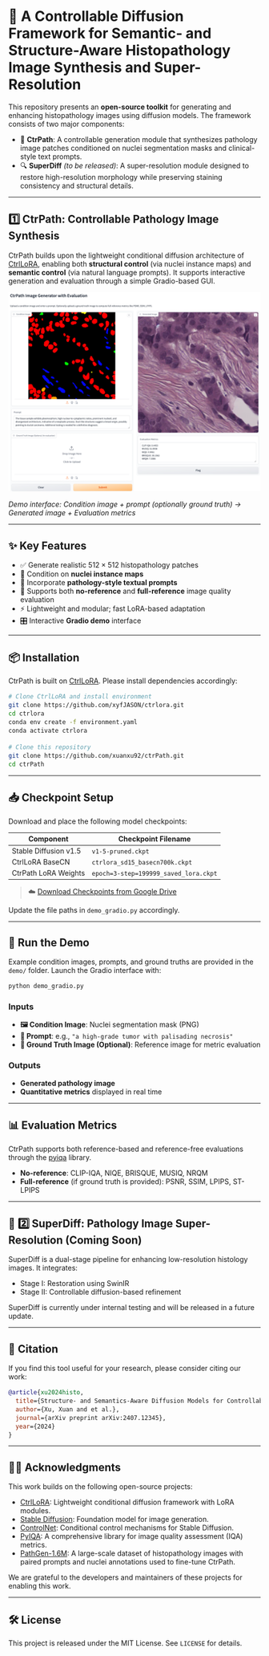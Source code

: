# 🧬 A Controllable Diffusion Framework for Semantic- and Structure-Aware Histopathology Image Synthesis and Super-Resolution

This repository presents an **open-source toolkit** for generating and enhancing histopathology images using diffusion models. The framework consists of two major components:

- 🧠 **CtrPath**: A controllable generation module that synthesizes pathology image patches conditioned on nuclei segmentation masks and clinical-style text prompts.
- 🔍 **SuperDiff** *(to be released)*: A super-resolution module designed to restore high-resolution morphology while preserving staining consistency and structural details.

---

## 1️⃣ CtrPath: Controllable Pathology Image Synthesis

CtrPath builds upon the lightweight conditional diffusion architecture of [CtrlLoRA](https://github.com/xyfJASON/ctrlora), enabling both **structural control** (via nuclei instance maps) and **semantic control** (via natural language prompts). It supports interactive generation and evaluation through a simple Gradio-based GUI.

<p align="center">
  <img src="ctrlora.png" width="700"/>
</p>

*Demo interface: Condition image + prompt (optionally ground truth) → Generated image + Evaluation metrics*

---

## ✨ Key Features

- ✅ Generate realistic $512\times512$ histopathology patches
- 🔬 Condition on **nuclei instance maps**
- 🧠 Incorporate **pathology-style textual prompts**
- 📏 Supports both **no-reference** and **full-reference** image quality evaluation
- ⚡ Lightweight and modular; fast LoRA-based adaptation
- 🎛️ Interactive **Gradio demo** interface

---

## 📦 Installation

CtrPath is built on [CtrlLoRA](https://github.com/xyfJASON/ctrlora). Please install dependencies accordingly:

```bash
# Clone CtrlLoRA and install environment
git clone https://github.com/xyfJASON/ctrlora.git
cd ctrlora
conda env create -f environment.yaml
conda activate ctrlora

# Clone this repository
git clone https://github.com/xuanxu92/ctrPath.git
cd ctrPath
````

---

## 📥 Checkpoint Setup

Download and place the following model checkpoints:

| Component             | Checkpoint Filename                   |
| --------------------- | ------------------------------------- |
| Stable Diffusion v1.5 | `v1-5-pruned.ckpt`                    |
| CtrlLoRA BaseCN       | `ctrlora_sd15_basecn700k.ckpt`        |
| CtrPath LoRA Weights  | `epoch=3-step=199999_saved_lora.ckpt` |

> ☁️ [Download Checkpoints from Google Drive](https://drive.google.com/file/d/1W-_2likkW0nsmnZRieRzx0y_1PTvzM1I/view?usp=sharing)

Update the file paths in `demo_gradio.py` accordingly.

---

## 🚀 Run the Demo

Example condition images, prompts, and ground truths are provided in the `demo/` folder. Launch the Gradio interface with:

```bash
python demo_gradio.py
```

### Inputs

* **🖼️ Condition Image**: Nuclei segmentation mask (PNG)
* **🧠 Prompt**: e.g., `"a high-grade tumor with palisading necrosis"`
* **🧪 Ground Truth Image (Optional)**: Reference image for metric evaluation

### Outputs

* **Generated pathology image**
* **Quantitative metrics** displayed in real time

---

## 📊 Evaluation Metrics

CtrPath supports both reference-based and reference-free evaluations through the [pyiqa](https://github.com/chaofengc/IQA-PyTorch) library.

* **No-reference**: CLIP-IQA, NIQE, BRISQUE, MUSIQ, NRQM
* **Full-reference** (if ground truth is provided): PSNR, SSIM, LPIPS, ST-LPIPS

---

## 🔬 2️⃣ SuperDiff: Pathology Image Super-Resolution (Coming Soon)

SuperDiff is a dual-stage pipeline for enhancing low-resolution histology images. It integrates:

* Stage I: Restoration using SwinIR
* Stage II: Controllable diffusion-based refinement

SuperDiff is currently under internal testing and will be released in a future update.

---

## 📖 Citation

If you find this tool useful for your research, please consider citing our work:

```bibtex
@article{xu2024histo,
  title={Structure- and Semantics-Aware Diffusion Models for Controllable Histopathology Image Synthesis and Super-Resolution},
  author={Xu, Xuan and et al.},
  journal={arXiv preprint arXiv:2407.12345},
  year={2024}
}
```

---

## 🧑‍💻 Acknowledgments

This work builds on the following open-source projects:

- [CtrlLoRA](https://github.com/xyfJASON/ctrlora): Lightweight conditional diffusion framework with LoRA modules.
- [Stable Diffusion](https://github.com/CompVis/stable-diffusion): Foundation model for image generation.
- [ControlNet](https://github.com/lllyasviel/ControlNet): Conditional control mechanisms for Stable Diffusion.
- [PyIQA](https://github.com/chaofengc/IQA-PyTorch): A comprehensive library for image quality assessment (IQA) metrics.
- [PathGen-1.6M](https://github.com/PathFoundation/PathGen-1.6M): A large-scale dataset of histopathology images with paired prompts and nuclei annotations used to fine-tune CtrPath.

We are grateful to the developers and maintainers of these projects for enabling this work.

---

## 🛠️ License

This project is released under the MIT License. See `LICENSE` for details.




